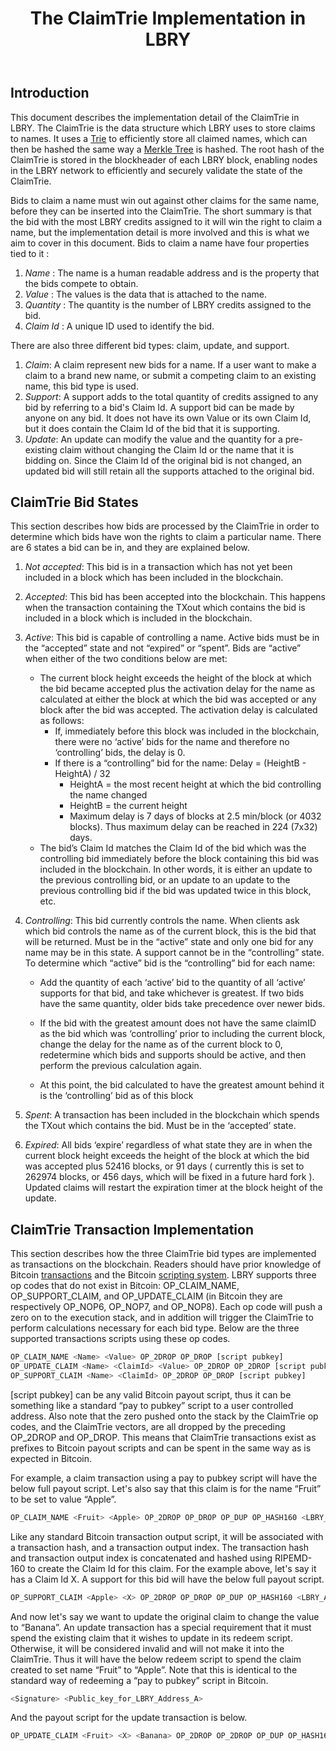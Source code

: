 ﻿---
title: The ClaimTrie Implementation in LBRY
category: developer 
---

## Introduction 

This document describes the implementation detail of the ClaimTrie in LBRY. The ClaimTrie is the data structure which LBRY uses to store claims to names. It uses a [Trie](https://en.wikipedia.org/wiki/Trie) to efficiently store all claimed names, which can then be hashed the same way a [Merkle Tree](https://en.wikipedia.org/wiki/Merkle_tree) is hashed. The root hash of the ClaimTrie is stored in the blockheader of each LBRY block, enabling nodes in the LBRY network to efficiently and securely validate the state of the ClaimTrie.   

Bids to claim a name must win out against other claims for the same name, before they can be inserted into the ClaimTrie. The short summary is that the bid with the most LBRY credits assigned to it will win the right to claim a name, but the implementation detail is more involved and this is what we aim to cover in this document. Bids to claim a name have four properties tied to it :
 
1. *Name* : The name is a human readable address and is the property that the bids compete to obtain.
2. *Value* : The values is the data that is attached to the name. 
3. *Quantity* : The quantity is the number of LBRY credits assigned to the bid. 
4. *Claim Id* : A unique ID used to identify the bid. 

There are also three different bid types: claim, update, and support.

1. *Claim*: A claim represent new bids for a name. If a user want to make a claim to a brand new name, or submit a competing claim to an existing name, this bid type is used.
2. *Support*: A support adds to the total quantity of credits assigned to any bid by referring to a bid's Claim Id. A support bid can be made by anyone on any bid. It does not have its own Value or its own Claim Id, but it does contain the Claim Id of the bid that it is supporting. 
3. *Update*:  An update can modify the value and the quantity for a pre-existing claim without changing the Claim Id or the name that it is bidding on. Since the Claim Id of the original bid is not changed, an updated bid will still retain all the supports attached to the original bid. 


## ClaimTrie Bid States

This section describes how bids are processed by the ClaimTrie in order to determine which bids have won the rights to claim a particular name.  There are 6 states a bid can be in, and they are explained below.  

1. *Not accepted*: This bid is in a transaction which has not yet been included in a block which has been included in the blockchain.
2. *Accepted*: This bid has been accepted into the blockchain. This happens when the transaction containing the TXout which contains the bid is included in a block which is included in the blockchain.
3. *Active*: This bid is capable of controlling a name. Active bids must be in the “accepted” state and not “expired” or “spent”. Bids are “active” when either of the two conditions below are met:
    * The current block height exceeds the height of the block at which the bid became accepted plus the activation delay for the name as calculated at either the block at which the bid was accepted or any block after the bid was accepted. The activation delay is calculated as follows:
      * If, immediately before this block was included in the blockchain, there were no ‘active’ bids for the name and therefore no ‘controlling’ bids, the delay is 0.
      * If there is a “controlling” bid for the name: Delay = (HeightB - HeightA) / 32
        * HeightA = the most recent height at which the bid controlling the name changed
        * HeightB = the current height
        * Maximum delay is 7 days of blocks at 2.5 min/block (or 4032 blocks). Thus maximum delay can be reached in 224 (7x32) days.
    * The bid’s Claim Id matches the Claim Id of the bid which was the controlling bid immediately before the block containing this bid was included in the blockchain. In other words, it is either an update to the previous controlling bid, or an update to an update to the previous controlling bid if the bid was updated twice in this block, etc.

4. *Controlling*: This bid currently controls the name. When clients ask which bid controls the name as of the current block, this is the bid that will be returned. Must be in the “active” state and only one bid for any name may be in this state. A support cannot be in the “controlling” state. To determine which “active” bid is the “controlling” bid for each name:
    * Add the quantity of each ‘active’ bid to the quantity of all ‘active’ supports for that bid, and take whichever is greatest. If two bids have the same quantity, older bids take precedence over newer bids.
	
    * If the bid with the greatest amount does not have the same claimID as the bid which was ‘controlling’ prior to including the current block, change the delay for the name as of the current block to 0, redetermine which bids and supports should be active, and then perform the previous calculation again.

    * At this point, the bid calculated to have the greatest amount behind it is the ‘controlling’ bid as of this block
5. *Spent*: A transaction has been included in the blockchain which spends the TXout which contains the bid. Must be in the ‘accepted’ state.
6. *Expired*: All bids ‘expire’ regardless of what state they are in when the current block height exceeds the height of the block at which the bid was accepted plus 52416 blocks, or 91 days ( currently this is set to 262974 blocks, or 456 days, which will be fixed in a future hard fork ). Updated claims will restart the expiration timer at the block height of the update.  


## ClaimTrie Transaction Implementation 

This section describes how the three ClaimTrie bid types are implemented as transactions on the blockchain. Readers should have prior knowledge of Bitcoin [transactions](https://en.bitcoin.it/wiki/Transaction) and the Bitcoin [scripting system](https://en.bitcoin.it/wiki/Script).  LBRY supports three op codes that do not exist in Bitcoin: OP_CLAIM_NAME, OP_SUPPORT_CLAIM, and OP_UPDATE_CLAIM (in Bitcoin they are respectively OP_NOP6, OP_NOP7, and OP_NOP8). Each op code will push a zero on to the execution stack, and in addition will trigger the ClaimTrie to perform calculations necessary for each bid type. Below are the three supported transactions scripts using these op codes.

```python
OP_CLAIM_NAME <Name> <Value> OP_2DROP OP_DROP [script pubkey] 
OP_UPDATE_CLAIM <Name> <ClaimId> <Value> OP_2DROP OP_2DROP [script pubkey]  
OP_SUPPORT_CLAIM <Name> <ClaimId> OP_2DROP OP_DROP [script pubkey]
```
[script pubkey] can be any valid Bitcoin payout script, thus it can be something like a standard “pay to pubkey” script to a user controlled address. Also note that the zero pushed onto the stack by the ClaimTrie op codes, and the ClaimTrie vectors, are all dropped by the preceding OP_2DROP and OP_DROP. This means that ClaimTrie transactions exist as prefixes to Bitcoin payout scripts and can be spent in the same way as is expected in Bitcoin. 

For example, a claim transaction using a pay to pubkey script will have the below full payout script. Let's also say that this claim is for the name “Fruit” to be set to value “Apple”. 

```python
OP_CLAIM_NAME <Fruit> <Apple> OP_2DROP OP_DROP OP_DUP OP_HASH160 <LBRY_Address_A> OP_EQUALVERIFY OP_CHECKSIG
```

Like any standard Bitcoin transaction output script, it will be associated with a transaction hash, and a transaction output index. The transaction hash and transaction output index is concatenated and hashed using RIPEMD-160 to create the Claim Id for this claim. For the example above, let's say it has a Claim Id X. A support for this bid will have the below full payout script.  

```python
OP_SUPPORT_CLAIM <Apple> <X> OP_2DROP OP_DROP OP_DUP OP_HASH160 <LBRY_Address_B> OP_EQUALVERIFY OP_CHECKSIG
```

And now let's say we want to update the original claim to change the value to “Banana”. An update transaction has a special requirement that it must spend the existing claim that it wishes to update in its redeem script. Otherwise, it will be considered invalid and will not make it into the ClaimTrie. Thus it will have the below redeem script to spend the claim created to set name “Fruit” to “Apple”. Note that this is identical  to the standard way of redeeming a “pay to pubkey” script in Bitcoin.

```python
<Signature> <Public_key_for_LBRY_Address_A>
```

And the payout script for the update transaction is below. 

```python
OP_UPDATE_CLAIM <Fruit> <X> <Banana> OP_2DROP OP_2DROP OP_DUP OP_HASH160 <LBRY_Address_C> OP_EQUALVERIFY OP_CHECKSIG
```


